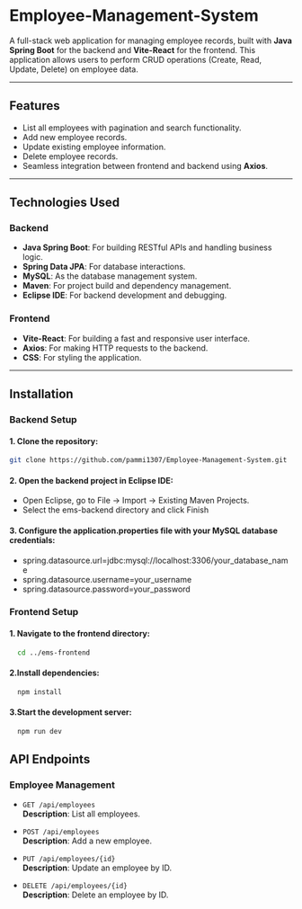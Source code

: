 # Employee-Management-System

A full-stack web application for managing employee records, built with **Java Spring Boot** for the backend and **Vite-React** for the frontend. This application allows users to perform CRUD operations (Create, Read, Update, Delete) on employee data.

---

## Features
- List all employees with pagination and search functionality.
- Add new employee records.
- Update existing employee information.
- Delete employee records.
- Seamless integration between frontend and backend using **Axios**.

---

## Technologies Used

### Backend
- **Java Spring Boot**: For building RESTful APIs and handling business logic.
- **Spring Data JPA**: For database interactions.
- **MySQL**: As the database management system.
- **Maven**: For project build and dependency management.
- **Eclipse IDE**: For backend development and debugging.

### Frontend
- **Vite-React**: For building a fast and responsive user interface.
- **Axios**: For making HTTP requests to the backend.
- **CSS**: For styling the application.

---

## Installation

### Backend Setup
#### 1. Clone the repository:
   ```bash
   git clone https://github.com/pammi1307/Employee-Management-System.git
   ```
#### 2. Open the backend project in Eclipse IDE:
  
  - Open Eclipse, go to File → Import → Existing Maven Projects.
  - Select the ems-backend directory and click Finish

#### 3. Configure the application.properties file with your MySQL database credentials:
  - spring.datasource.url=jdbc:mysql://localhost:3306/your_database_name
  - spring.datasource.username=your_username
  - spring.datasource.password=your_password


### Frontend Setup
#### 1. Navigate to the frontend directory:
  ```bash
    cd ../ems-frontend
  ```
#### 2.Install dependencies:
  ```bash
    npm install
  ```
#### 3.Start the development server:
  ```bash
    npm run dev
  ```

## API Endpoints

### Employee Management
- `GET /api/employees`  
  **Description**: List all employees.

- `POST /api/employees`  
  **Description**: Add a new employee.

- `PUT /api/employees/{id}`  
  **Description**: Update an employee by ID.

- `DELETE /api/employees/{id}`  
  **Description**: Delete an employee by ID.



   
